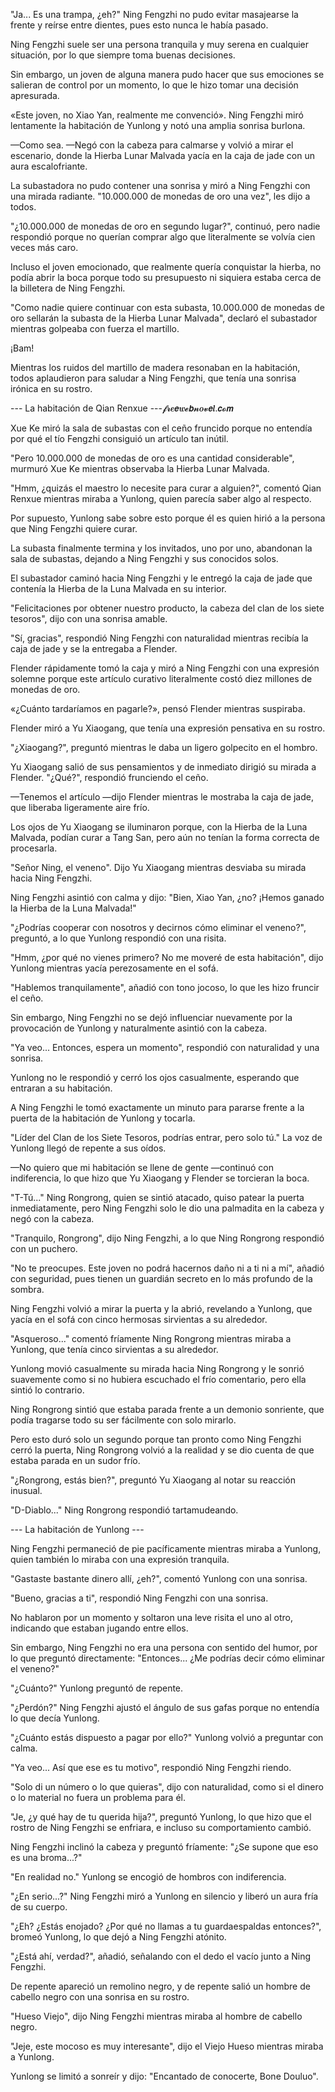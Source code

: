 
"Ja... Es una trampa, ¿eh?" Ning Fengzhi no pudo evitar masajearse la frente y reírse entre dientes, pues esto nunca le había pasado.

Ning Fengzhi suele ser una persona tranquila y muy serena en cualquier situación, por lo que siempre toma buenas decisiones.

Sin embargo, un joven de alguna manera pudo hacer que sus emociones se salieran de control por un momento, lo que le hizo tomar una decisión apresurada.

«Este joven, no Xiao Yan, realmente me convenció». Ning Fengzhi miró lentamente la habitación de Yunlong y notó una amplia sonrisa burlona.

—Como sea. —Negó con la cabeza para calmarse y volvió a mirar el escenario, donde la Hierba Lunar Malvada yacía en la caja de jade con un aura escalofriante.

La subastadora no pudo contener una sonrisa y miró a Ning Fengzhi con una mirada radiante. "10.000.000 de monedas de oro una vez", les dijo a todos.

"¿10.000.000 de monedas de oro en segundo lugar?", continuó, pero nadie respondió porque no querían comprar algo que literalmente se volvía cien veces más caro.

Incluso el joven emocionado, que realmente quería conquistar la hierba, no podía abrir la boca porque todo su presupuesto ni siquiera estaba cerca de la billetera de Ning Fengzhi.

"Como nadie quiere continuar con esta subasta, 10.000.000 de monedas de oro sellarán la subasta de la Hierba Lunar Malvada", declaró el subastador mientras golpeaba con fuerza el martillo.

¡Bam!

Mientras los ruidos del martillo de madera resonaban en la habitación, todos aplaudieron para saludar a Ning Fengzhi, que tenía una sonrisa irónica en su rostro.

--- La habitación de Qian Renxue ---𝓯𝓻𝒆𝙚𝒘𝓮𝙗𝓷𝒐𝓿𝙚𝒍.𝙘𝓸𝙢

Xue Ke miró la sala de subastas con el ceño fruncido porque no entendía por qué el tío Fengzhi consiguió un artículo tan inútil.

"Pero 10.000.000 de monedas de oro es una cantidad considerable", murmuró Xue Ke mientras observaba la Hierba Lunar Malvada.

"Hmm, ¿quizás el maestro lo necesite para curar a alguien?", comentó Qian Renxue mientras miraba a Yunlong, quien parecía saber algo al respecto.

Por supuesto, Yunlong sabe sobre esto porque él es quien hirió a la persona que Ning Fengzhi quiere curar.

La subasta finalmente termina y los invitados, uno por uno, abandonan la sala de subastas, dejando a Ning Fengzhi y sus conocidos solos.

El subastador caminó hacia Ning Fengzhi y le entregó la caja de jade que contenía la Hierba de la Luna Malvada en su interior.

"Felicitaciones por obtener nuestro producto, la cabeza del clan de los siete tesoros", dijo con una sonrisa amable.

"Sí, gracias", respondió Ning Fengzhi con naturalidad mientras recibía la caja de jade y se la entregaba a Flender.

Flender rápidamente tomó la caja y miró a Ning Fengzhi con una expresión solemne porque este artículo curativo literalmente costó diez millones de monedas de oro.

«¿Cuánto tardaríamos en pagarle?», pensó Flender mientras suspiraba.

Flender miró a Yu Xiaogang, que tenía una expresión pensativa en su rostro.

"¿Xiaogang?", preguntó mientras le daba un ligero golpecito en el hombro.

Yu Xiaogang salió de sus pensamientos y de inmediato dirigió su mirada a Flender. "¿Qué?", ​​respondió frunciendo el ceño.

—Tenemos el artículo —dijo Flender mientras le mostraba la caja de jade, que liberaba ligeramente aire frío.

Los ojos de Yu Xiaogang se iluminaron porque, con la Hierba de la Luna Malvada, podían curar a Tang San, pero aún no tenían la forma correcta de procesarla.

"Señor Ning, el veneno". Dijo Yu Xiaogang mientras desviaba su mirada hacia Ning Fengzhi.

Ning Fengzhi asintió con calma y dijo: "Bien, Xiao Yan, ¿no? ¡Hemos ganado la Hierba de la Luna Malvada!"

"¿Podrías cooperar con nosotros y decirnos cómo eliminar el veneno?", preguntó, a lo que Yunlong respondió con una risita.

"Hmm, ¿por qué no vienes primero? No me moveré de esta habitación", dijo Yunlong mientras yacía perezosamente en el sofá.

"Hablemos tranquilamente", añadió con tono jocoso, lo que les hizo fruncir el ceño.

Sin embargo, Ning Fengzhi no se dejó influenciar nuevamente por la provocación de Yunlong y naturalmente asintió con la cabeza.

"Ya veo... Entonces, espera un momento", respondió con naturalidad y una sonrisa.

Yunlong no le respondió y cerró los ojos casualmente, esperando que entraran a su habitación.

A Ning Fengzhi le tomó exactamente un minuto para pararse frente a la puerta de la habitación de Yunlong y tocarla.

"Líder del Clan de los Siete Tesoros, podrías entrar, pero solo tú." La voz de Yunlong llegó de repente a sus oídos.

—No quiero que mi habitación se llene de gente —continuó con indiferencia, lo que hizo que Yu Xiaogang y Flender se torcieran la boca.

"T-Tú..." Ning Rongrong, quien se sintió atacado, quiso patear la puerta inmediatamente, pero Ning Fengzhi solo le dio una palmadita en la cabeza y negó con la cabeza.

"Tranquilo, Rongrong", dijo Ning Fengzhi, a lo que Ning Rongrong respondió con un puchero.

"No te preocupes. Este joven no podrá hacernos daño ni a ti ni a mí", añadió con seguridad, pues tienen un guardián secreto en lo más profundo de la sombra.

Ning Fengzhi volvió a mirar la puerta y la abrió, revelando a Yunlong, que yacía en el sofá con cinco hermosas sirvientas a su alrededor.

"Asqueroso..." comentó fríamente Ning Rongrong mientras miraba a Yunlong, que tenía cinco sirvientas a su alrededor.

Yunlong movió casualmente su mirada hacia Ning Rongrong y le sonrió suavemente como si no hubiera escuchado el frío comentario, pero ella sintió lo contrario.

Ning Rongrong sintió que estaba parada frente a un demonio sonriente, que podía tragarse todo su ser fácilmente con solo mirarlo.

Pero esto duró solo un segundo porque tan pronto como Ning Fengzhi cerró la puerta, Ning Rongrong volvió a la realidad y se dio cuenta de que estaba parada en un sudor frío.

"¿Rongrong, estás bien?", preguntó Yu Xiaogang al notar su reacción inusual.

"D-Diablo..." Ning Rongrong respondió tartamudeando.

--- La habitación de Yunlong ---

Ning Fengzhi permaneció de pie pacíficamente mientras miraba a Yunlong, quien también lo miraba con una expresión tranquila.

"Gastaste bastante dinero allí, ¿eh?", comentó Yunlong con una sonrisa.

"Bueno, gracias a ti", respondió Ning Fengzhi con una sonrisa.

No hablaron por un momento y soltaron una leve risita el uno al otro, indicando que estaban jugando entre ellos.

Sin embargo, Ning Fengzhi no era una persona con sentido del humor, por lo que preguntó directamente: "Entonces... ¿Me podrías decir cómo eliminar el veneno?"

"¿Cuánto?" Yunlong preguntó de repente.

"¿Perdón?" Ning Fengzhi ajustó el ángulo de sus gafas porque no entendía lo que decía Yunlong.

"¿Cuánto estás dispuesto a pagar por ello?" Yunlong volvió a preguntar con calma.

"Ya veo... Así que ese es tu motivo", respondió Ning Fengzhi riendo.

"Solo di un número o lo que quieras", dijo con naturalidad, como si el dinero o lo material no fuera un problema para él.

"Je, ¿y qué hay de tu querida hija?", preguntó Yunlong, lo que hizo que el rostro de Ning Fengzhi se enfriara, e incluso su comportamiento cambió.

Ning Fengzhi inclinó la cabeza y preguntó fríamente: "¿Se supone que eso es una broma...?"

"En realidad no." Yunlong se encogió de hombros con indiferencia.

"¿En serio...?" Ning Fengzhi miró a Yunlong en silencio y liberó un aura fría de su cuerpo.

"¿Eh? ¿Estás enojado? ¿Por qué no llamas a tu guardaespaldas entonces?", bromeó Yunlong, lo que dejó a Ning Fengzhi atónito.

"¿Está ahí, verdad?", añadió, señalando con el dedo el vacío junto a Ning Fengzhi.

De repente apareció un remolino negro, y de repente salió un hombre de cabello negro con una sonrisa en su rostro.

"Hueso Viejo", dijo Ning Fengzhi mientras miraba al hombre de cabello negro.

"Jeje, este mocoso es muy interesante", dijo el Viejo Hueso mientras miraba a Yunlong.

Yunlong se limitó a sonreír y dijo: "Encantado de conocerte, Bone Douluo".